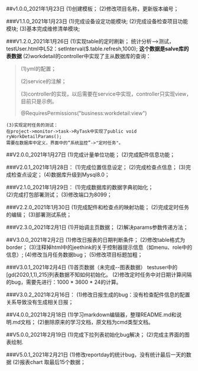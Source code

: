 ##v1.0.0_2021年1月23日
    (1)创建模板；
    (2)修改项目名称，更新版本编号；

###V1.1.0_2021年1月23日
    (1)完成设备设定功能模块;
    (2)完成设备检查项目功能模块;
    (3)基本完成维修清单模块;

###V1.2.0_2021年1月26日
    (1)实现table的定时刷新；
    统计分析-->测试，testUser.html中L52：setInterval($.table.refresh,1000);
    ******这个数据是salve库的表数据******
    (2)workdetail的controller中实现了主从数据库的查询：
>   (1)yml的配置；
> 
>   (2)service的注解；
> 
>   (3)controller的实现，以后需要在service中实现，controller只实现view，目前只是示例。
>
>   @RequiresPermissions("business:workdetail:view")

    (3)实现定时任务的测试：
    在project->monitor->task->RyTask中实现了public void ryWorkDetailParams();
    需要在数据库中定义，界面中的“系统监控”->"定时任务"。

##V2.0.0_2021年1月27日
    (1)完成计量单位功能；
    (2)完成配件信息功能；

###V2.0.1_2021年1月28日：
    (1)完成位置信息设定；
    (2)完成检查点信息；
    (3)完成检查点设定；
    (4)数据库升级到Mysql8.0；

###V2.1.0_2021年1月29日：
    (1)完成数据库的数据字典初始化；  
    (2)完成打包部署测试；
    (3)修改端口为8099；

###V2.2.0_2021年1月30日
    (1)完成配件和检查点的映射功能；
    (2)完成定时任务的编辑；
    (3)部署测试系统；

###V2.3.0_2021年2月1日
    (1)开始调主页数据；
    (2)解决params参数传递方法；

##V3.0.0_2021年2月2日
    (1)修改日报表的日期判断条件；
    (2)修改table格式为border；
    (3)注释掉html中的jeethink的关于控制器提示信息（如menu、role中的信息）;
    (4)修改当月任务数据bug；
    (5)修改项目标题加粗；

###V3.0.1_2021年2月4日
    (1)首页数据（未完成--图表数据）
        testuser中的[gd(2020,1,1),215]列表数据不知如何初始化。
    (2)修改定时任务中对日期计算间隔的bug，需要先进行：1000 * 3600 * 24的计算。

###V3.0.2_2021年2月16日：
    (1)修改日报生成的bug：没有检查配件信息的配置关系导致没有生成相关日报；

##V4.0.0_2021年2月18日
    (1)学习markdown编辑器，整理README.md和说明.md文档；
    (2)删除原来的学习文档，原文档为cmd类型文档。

##V5.0.0_2021年2月19日
    (1)完成下拉列表初始化bug解决；
    (2)完成主界面的图表绘制.

###V5.0.1_2021年2月21日
    (1)修改reportday的统计bug，没有统计最后一天的数据
    (2)报表chart 取最后15个数据；